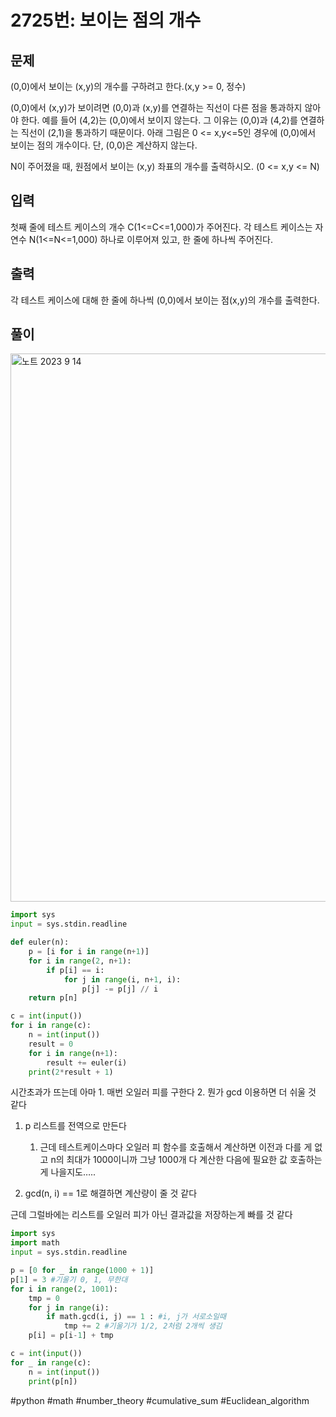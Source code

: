 # 2725번: 보이는 점의 개수

## 문제

(0,0)에서 보이는 (x,y)의 개수를 구하려고 한다.(x,y >= 0, 정수)

(0,0)에서 (x,y)가 보이려면 (0,0)과 (x,y)를 연결하는 직선이 다른 점을 통과하지 않아야 한다. 예를 들어 (4,2)는 (0,0)에서 보이지 않는다. 그 이유는 (0,0)과 (4,2)를 연결하는 직선이 (2,1)을 통과하기 때문이다. 아래 그림은 0 <= x,y<=5인 경우에 (0,0)에서 보이는 점의 개수이다. 단, (0,0)은 계산하지 않는다.

N이 주어졌을 때, 원점에서 보이는 (x,y) 좌표의 개수를 출력하시오. (0 <= x,y <= N)

## 입력

첫째 줄에 테스트 케이스의 개수 C(1<=C<=1,000)가 주어진다. 각 테스트 케이스는 자연수 N(1<=N<=1,000) 하나로 이루어져 있고, 한 줄에 하나씩 주어진다.

## 출력

각 테스트 케이스에 대해 한 줄에 하나씩 (0,0)에서 보이는 점(x,y)의 개수를 출력한다.

## 풀이

<img width="877" alt="노트 2023  9  14" src="https://github.com/king-raccoon/king-raccoon/assets/78426205/8e564d43-5d4b-45e5-81a8-8fc21487942d">

```python
import sys
input = sys.stdin.readline

def euler(n):
    p = [i for i in range(n+1)]
    for i in range(2, n+1):
        if p[i] == i:
            for j in range(i, n+1, i):
                p[j] -= p[j] // i
    return p[n]

c = int(input())
for i in range(c):
    n = int(input())
    result = 0
    for i in range(n+1):
        result += euler(i)
    print(2*result + 1)
```

시간초과가 뜨는데 아마 1. 매번 오일러 피를 구한다 2. 뭔가 gcd 이용하면 더 쉬울 것 같다

1. p 리스트를 전역으로 만든다

   1. 근데 테스트케이스마다 오일러 피 함수를 호출해서 계산하면 이전과 다를 게 없고 n의 최대가 1000이니까 그냥 1000개 다 계산한 다음에 필요한 값 호출하는게 나을지도…..

2. gcd(n, i) == 1로 해결하면 계산량이 줄 것 같다

근데 그럴바에는 리스트를 오일러 피가 아닌 결과값을 저장하는게 빠를 것 같다

```python
import sys
import math
input = sys.stdin.readline

p = [0 for _ in range(1000 + 1)]
p[1] = 3 #기울기 0, 1, 무한대
for i in range(2, 1001):
    tmp = 0
    for j in range(i):
        if math.gcd(i, j) == 1 : #i, j가 서로소일때
            tmp += 2 #기울기가 1/2, 2처럼 2개씩 생김
    p[i] = p[i-1] + tmp

c = int(input())
for _ in range(c):
    n = int(input())
    print(p[n])
```

#python #math #number_theory #cumulative_sum #Euclidean_algorithm
